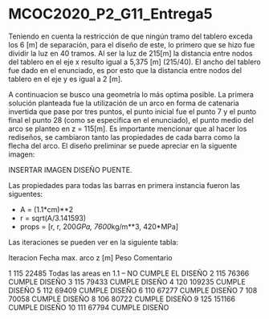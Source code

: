 # MCOC2020_P2_G11_Entrega5

Teniendo en cuenta la restricción de que ningún tramo del tablero exceda los 6 [m] de separación, para el diseño de este, lo primero que se hizo fue dividir la luz en 40 tramos.
Al ser la luz de 215[m] la distancia entre nodos del tablero en el eje x resulto igual a 5,375 [m] (215/40). El ancho del tablero fue dado en el enunciado, es por esto que la distancia entre nodos del tablero en el eje y es igual a 2 [m].

A continuacion se busco una geometría lo más optima posible. La primera solución planteada fue la utilización de un arco en forma de catenaria invertida que pase por tres puntos, el punto inicial fue el punto 7 y el punto final el punto 28 (como se especifica en el enunciado), el punto medio del arco se planteo en z = 115[m]. Es importante mencionar que al hacer los rediseños, se cambiaron tanto las propiedades de cada barra como la flecha del arco. El diseño preliminar se puede apreciar en la siguente imagen:

INSERTAR IMAGEN DISEÑO PUENTE.

Las propiedades para todas las barras en primera instancia fueron las siguentes: 

- A = (1.1*cm)**2
- r = sqrt(A/3.141593)
- props = [r, r, 200*GPa, 7600*kg/m**3, 420*MPa]

Las iteraciones se pueden ver en la siguiente tabla:

Iteracion	Fecha max. arco  z [m]	Peso	Comentario

1	115	22485	Todas las areas en 1.1 – NO CUMPLE EL DISEÑO
2	115	76366	CUMPLE DISEÑO
3	115	79433	CUMPLE DISEÑO
4	120	109235	CUMPLE DISEÑO
5	112	69409	CUMPLE DISEÑO
6	110	67277	CUMPLE DISEÑO
7	108	70058	CUMPLE DISEÑO
8	106	80722	CUMPLE DISEÑO
9	125	151166	CUMPLE DISEÑO
10	111	67794	CUMPLE DISEÑO

   

 
